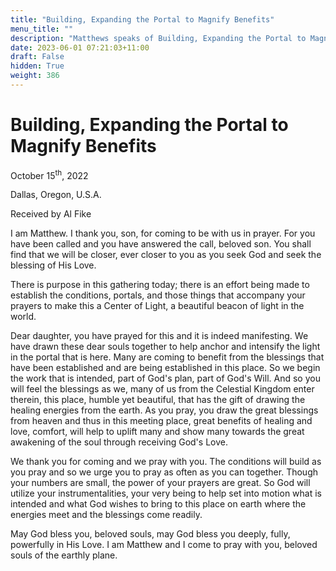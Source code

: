 ```yaml
---
title: "Building, Expanding the Portal to Magnify Benefits"
menu_title: ""
description: "Matthews speaks of Building, Expanding the Portal to Magnify Benefits"
date: 2023-06-01 07:21:03+11:00
draft: False
hidden: True
weight: 386
---
```

# Building, Expanding the Portal to Magnify Benefits

October 15<sup>th</sup>, 2022

Dallas, Oregon, U.S.A.

Received by Al Fike   


I am Matthew. I thank you, son, for coming to be with us in prayer. For you have been called and you have answered the call, beloved son. You shall find that we will be closer, ever closer to you as you seek God and seek the blessing of His Love.

There is purpose in this gathering today; there is an effort being made to establish the conditions, portals, and those things that accompany your prayers to make this a Center of Light, a beautiful beacon of light in the world.

Dear daughter, you have prayed for this and it is indeed manifesting. We have drawn these dear souls together to help anchor and intensify the light in the portal that is here. Many are coming to benefit from the blessings that have been established and are being established in this place. So we begin the work that is intended, part of God's plan, part of God's Will. And so you will feel the blessings as we, many of us from the Celestial Kingdom enter therein, this place, humble yet beautiful, that has the gift of drawing the healing energies from the earth. As you pray, you draw the great blessings from heaven and thus in this meeting place, great benefits of healing and love, comfort, will help to uplift many and show many towards the great awakening of the soul through receiving God's Love.

We thank you for coming and we pray with you. The conditions will build as you pray and so we urge you to pray as often as you can together. Though your numbers are small, the power of your prayers are great. So God will utilize your instrumentalities, your very being to help set into motion what is intended and what God wishes to bring to this place on earth where the energies meet and the blessings come readily.

May God bless you, beloved souls, may God bless you deeply, fully, powerfully in His Love. I am Matthew and I come to pray with you, beloved souls of the earthly plane.